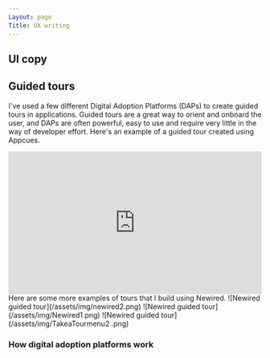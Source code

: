```yaml
---
Layout: page
Title: UX writing
---
```

## UI copy 
## Guided tours
I've used a few different Digital Adoption Platforms (DAPs) to create guided tours in applications. 
Guided tours are a great way to orient and onboard the user, and DAPs are often powerful, easy to use and require very little in the way of developer effort. 
Here's an example of a guided tour created using Appcues. 
<div style="padding:56.25% 0 0 0;position:relative;"><iframe src="https://player.vimeo.com/video/378576478?h=c6a272389d&amp;badge=0&amp;autopause=0&amp;player_id=0&amp;app_id=58479" frameborder="0" allow="autoplay; fullscreen; picture-in-picture" allowfullscreen style="position:absolute;top:0;left:0;width:100%;height:100%;" title="UA dh live video"></iframe></div><script src="https://player.vimeo.com/api/player.js"></script>
Here are some more examples of tours that I build using Newired. 
![Newired guided tour](/assets/img/newired2.png)
![Newired guided tour](/assets/img/Newired1.png)
![Newired guided tour](/assets/img/TakeaTourmenu2 .png)

### How digital adoption platforms work 


